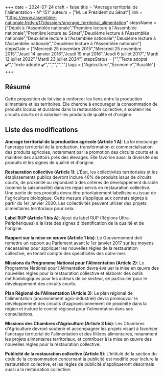 +++
date = 2024-07-24
draft = false
title = "Ancrage territorial de l'alimentation - N° 151"
auteurs = ["M. Le Président du Sénat"]
link = "https://www.assemblee-nationale.fr/dyn/17/dossiers/ancrage_territorial_alimentation"
stepsName = ["Dépôt à l'Assemblée nationale","Première lecture à l'Assemblée nationale","Première lecture au Sénat","Deuxième lecture à l'Assemblée nationale","Deuxième lecture à l'Assemblée nationale","Deuxième lecture à l'Assemblée nationale","Deuxième lecture à l'Assemblée nationale"]
stepsDate = ["Mercredi 25 novembre 2015","Mercredi 25 novembre 2015","Jeudi 14 janvier 2016","Jeudi 19 mai 2016","Jeudi 6 juillet 2017","Mardi 12 juillet 2022","Mardi 23 juillet 2024"]
stepsStatus = ["","Texte adopté ✔️","Texte adopté ✔️","","","",""]
tags = ["Agriculture","Économie","Ruralité"]
+++

## Résumé

Cette proposition de loi vise à renforcer les liens entre la production alimentaire et les territoires. Elle cherche à encourager la consommation de produits locaux et durables dans la restauration collective, à soutenir les circuits courts et à valoriser les produits de qualité et d'origine.

## Liste des modifications

**Ancrage territorial de la production agricole (Article 1 A)**: La loi encourage l'ancrage territorial de la production, transformation et commercialisation des produits agricoles, notamment par la promotion des circuits courts et le maintien des abattoirs près des élevages. Elle favorise aussi la diversité des produits et les signes de qualité et d'origine.

**Restauration collective (Article 1)**: L'État, les collectivités territoriales et les établissements publics devront inclure 40% de produits issus de circuits courts, de proximité ou répondant à des critères de développement durable (comme la saisonnalité) dans les repas servis en restauration collective. Une partie de ces produits devra être prioritairement labellisée ou issue de l'agriculture biologique. Cette mesure s'applique aux contrats signés à partir du 1er janvier 2020. Les collectivités peuvent utiliser des projets alimentaires territoriaux pour cela.

**Label RUP (Article 1 bis A)**: Ajout du label RUP (Régions Ultra-Périphériques) à la liste des signes d'identification de la qualité et de l'origine.

**Rapport sur la mise en œuvre (Article 1 bis)**: Le Gouvernement doit remettre un rapport au Parlement avant le 1er janvier 2017 sur les moyens nécessaires pour appliquer les nouvelles règles de la restauration collective, en tenant compte des spécificités des outre-mer.

**Missions du Programme National pour l'Alimentation (Article 2)**: Le Programme National pour l'Alimentation devra évaluer la mise en œuvre des nouvelles règles pour la restauration collective et élaborer des outils méthodologiques pour les acteurs de ce secteur, en particulier pour le développement des circuits courts.

**Plan Régional de l'Alimentation (Article 3)**: Le plan régional de l'alimentation (anciennement agro-industriel) devra promouvoir le développement des circuits d'approvisionnement de proximité dans la région et inclure le comité régional pour l'alimentation dans ses consultations.

**Missions des Chambres d'Agriculture (Article 3 bis)**: Les Chambres d'Agriculture devront soutenir et accompagner les projets visant à favoriser l'ancrage territorial de l'alimentation et des filières alimentaires, notamment les projets alimentaires territoriaux, et contribuer à la mise en œuvre des nouvelles règles pour la restauration collective.

**Publicité de la restauration collective (Article 5)**: L'intitulé de la section du code de la consommation concernant la publicité est modifié pour inclure la restauration collective, et les règles de publicité s'appliqueront désormais aussi à la restauration collective.
